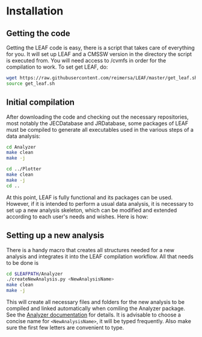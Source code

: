# Installation

## Getting the code

Getting the LEAF code is easy, there is a script that takes care of everything for you. It will set up LEAF and a CMSSW version in the directory the script is executed from. You will need access to /cvmfs in order for the compilation to work.
To set get LEAF, do:

```bash
wget https://raw.githubusercontent.com/reimersa/LEAF/master/get_leaf.sh
source get_leaf.sh   
```

## Initial compilation
After downloading the code and checking out the necessary repositories, most notably the JECDatabase and JRDatabase, some packages of LEAF must be compiled to generate all executables used in the various steps of a data analysis:

```bash
cd Analyzer
make clean
make -j
```
```bash
cd ../Plotter
make clean
make -j
cd ..
```

At this point, LEAF is fully functional and its packages can be used. However, if it is intended to perform a usual data analysis, it is necessary to set up a new analysis skeleton, which can be modified and extended according to each user's needs and wishes. Here is how:

## Setting up a new analysis
There is a handy macro that creates all structures needed for a new analysis and integrates it into the LEAF compilation workflow. All that needs to be done is

```bash
cd $LEAFPATH/Analyzer
./createNewAnalysis.py <NewAnalysisName>
make clean
make -j
```

This will create all necessary files and folders for the new analysis to be compiled and linked automatically when comiling the Analyzer package. See the [Analyzer documentation](packages/analyzer.md) for details. It is advisable to choose a concise name for `<NewAnalysisName>`, it will be typed frequently. Also make sure the first few letters are convenient to type.
